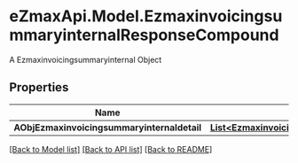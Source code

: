 # eZmaxApi.Model.EzmaxinvoicingsummaryinternalResponseCompound
A Ezmaxinvoicingsummaryinternal Object

## Properties

Name | Type | Description | Notes
------------ | ------------- | ------------- | -------------
**AObjEzmaxinvoicingsummaryinternaldetail** | [**List&lt;EzmaxinvoicingsummaryinternaldetailResponseCompound&gt;**](EzmaxinvoicingsummaryinternaldetailResponseCompound.md) |  | 

[[Back to Model list]](../README.md#documentation-for-models) [[Back to API list]](../README.md#documentation-for-api-endpoints) [[Back to README]](../README.md)

